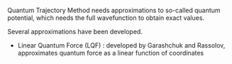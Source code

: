 Quantum Trajectory Method needs approximations to so-called quantum potential, which needs the full wavefunction to 
obtain exact values. 

Several approximations have been developed. 

- Linear Quantum Force (LQF) : developed by Garashchuk and Rassolov, approximates quantum force as a linear function of coordinates 
 
